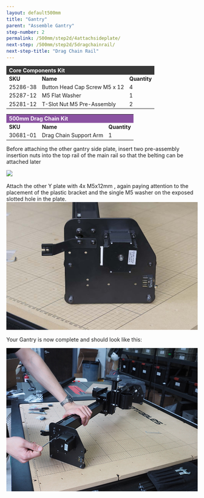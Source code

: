 ```yaml
---
layout: default500mm
title: "Gantry"
parent: "Assemble Gantry"
step-number: 2
permalink: /500mm/step2d/4attachsideplate/
next-step: /500mm/step2d/5dragchainrail/
next-step-title: "Drag Chain Rail"
---
```


<table>
  <tr>
    <td style="color:#fff;background: #383838" colspan="3">
      <b>Core Components Kit</b>
    </td>
  </tr>
  <tr>
    <td>
      <b>SKU</b>
    </td>
    <td>
      <b>Name</b>
    </td>
    <td>
      <b>Quantity</b>
    </td>
  </tr>
  <tr>
    <td>
      25286-38
    </td>
    <td>
      Button Head Cap Screw M5 x 12
    </td>
    <td>
      4
    </td>
  </tr>
  <tr>
    <td>
      25287-12
    </td>
    <td>
      M5 Flat Washer
    </td>
    <td>
      1
    </td>
  </tr>
  <tr>
    <td>
      25281-12
    </td>
    <td>
      T-Slot Nut M5 Pre-Assembly
    </td>
    <td>
      2
    </td>
  </tr>
</table>
<table>
  <tr>
    <td style="color:#fff;background: #8A52A1" colspan="3">
      <b>500mm Drag Chain Kit</b>
    </td>
  </tr>
  <tr>
    <td>
      <b>SKU</b>
    </td>
    <td>
      <b>Name</b>
    </td>
    <td>
      <b>Quantity</b>
    </td>
  </tr>
  <tr>
    <td>
      30681-01
    </td>
    <td>
      Drag Chain Support Arm
    </td>
    <td>
      1
    </td>
  </tr>
</table>

Before attaching the other gantry side plate, insert two pre-assembly insertion nuts into the top rail of the main rail so that the belting can be attached later


<img src="../../jpfsIMG_4341.jpg">

Attach the other Y plate with 4x M5x12mm , again paying attention to the placement of the plastic bracket and the single M5 washer on the exposed slotted hole in the plate.
<img src="../../step2/photo/jpfs_DSC2765.jpg">

Your Gantry is now complete and should look like this:

<img src="../../step2/photo/P4210450jpg14.jpg">
